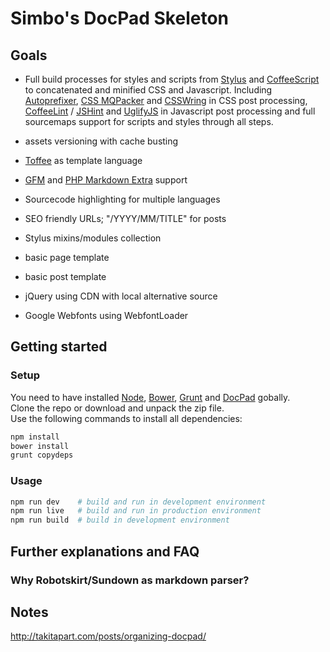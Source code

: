Simbo's DocPad Skeleton
=======================

Goals
--------------------------------------------------------------------------------

  - Full build processes for styles and scripts from
        [Stylus](https://github.com/LearnBoost/stylus) and
        [CoffeeScript](https://github.com/jashkenas/coffeescript/)
    to concatenated and minified CSS and Javascript. Including
        [Autoprefixer](https://github.com/postcss/autoprefixer),
        [CSS MQPacker](https://github.com/hail2u/node-css-mqpacker) and
        [CSSWring](https://github.com/hail2u/node-csswring)
    in CSS post processing, 
        [CoffeeLint](https://github.com/clutchski/coffeelint) /
        [JSHint](https://github.com/jshint/jshint/) and
        [UglifyJS](https://github.com/mishoo/UglifyJS)
    in Javascript post processing and full sourcemaps support for scripts and
    styles through all steps.

  - assets versioning with cache busting

  - [Toffee](https://github.com/malgorithms/toffee) as template language

  - [GFM](https://help.github.com/articles/github-flavored-markdown/) and [PHP Markdown Extra](https://michelf.ca/projects/php-markdown/extra/) support

  - Sourcecode highlighting for multiple languages

  - SEO friendly URLs; "/YYYY/MM/TITLE" for posts

  - Stylus mixins/modules collection

  - basic page template

  - basic post template

  - jQuery using CDN with local alternative source

  - Google Webfonts using WebfontLoader



Getting started
--------------------------------------------------------------------------------

### Setup

You need to have installed
    [Node](http://nodejs.org/),
    [Bower](http://bower.io/),
    [Grunt](http://gruntjs.com/) and
    [DocPad](https://docpad.org/)
gobally.  
Clone the repo or download and unpack the zip file.  
Use the following commands to install all dependencies:

```sh
npm install
bower install
grunt copydeps
```

### Usage

```sh
npm run dev    # build and run in development environment
npm run live   # build and run in production environment
npm run build  # build in development environment
```

Further explanations and FAQ
--------------------------------------------------------------------------------

### Why Robotskirt/Sundown as markdown parser?

Notes
--------------------------------------------------------------------------------

http://takitapart.com/posts/organizing-docpad/
